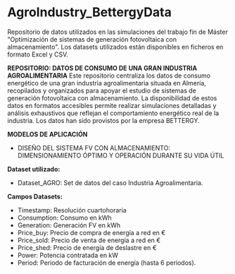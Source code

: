 # AgroIndustry_BettergyData
Repositorio de datos utilizados en las simulaciones del trabajo fin de Máster "Optimización de sistemas de generación fotovoltaica con almacenamiento". Los datasets utilizados están disponibles en ficheros en formato Excel y CSV.

**REPOSITORIO: DATOS DE CONSUMO DE UNA GRAN INDUSTRIA AGROALIMENTARIA**
Este repositorio centraliza los datos de consumo energético de una gran industria agroalimentaria situada en Almería, recopilados y organizados para apoyar el estudio de sistemas de generación fotovoltaica con almacenamiento. La disponibilidad de estos datos en formatos accesibles permite realizar simulaciones detalladas y análisis exhaustivos que reflejan el comportamiento energético real de la industria. Los datos han sido provistos por la empresa BETTERGY.

**MODELOS DE APLICACIÓN**
- DISEÑO DEL SISTEMA FV CON ALMACENAMIENTO: DIMENSIONAMIENTO ÓPTIMO Y OPERACIÓN DURANTE SU VIDA ÚTIL

**Dataset utilizado:**
-	Dataset_AGRO: Set de datos del caso Industria Agroalimentaria.
  
**Campos Datasets:**
-	Timestamp: Resolución cuartohoraria
-	Consumption: Consumo en kWh
-	Generation: Generación FV en kWh
-	Price_buy: Precio de compra de energía a red en €
-	Price_sold: Precio de venta de energía a red en €
-	Price_shed: Precio de energía de deslastre en €
-	Power: Potencia contratada en kW
-	Period: Periodo de facturación de energía (hasta 6 periodos).
